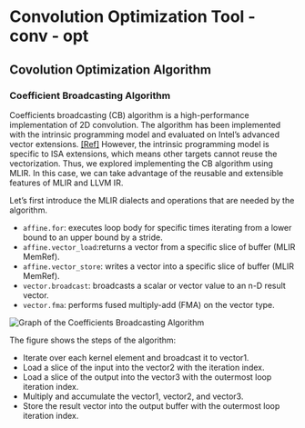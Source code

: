 # Convolution Optimization Tool - conv - opt

## Covolution Optimization Algorithm

### Coefficient Broadcasting Algorithm

Coefficients broadcasting (CB) algorithm is a high-performance implementation of 2D convolution. 
The algorithm has been implemented with the intrinsic programming model and evaluated on Intel’s advanced vector extensions. [[Ref]](https://ieeexplore.ieee.org/abstract/document/8324097)
However, the intrinsic programming model is specific to ISA extensions, 
which means other targets cannot reuse the vectorization. 
Thus, we explored implementing the CB algorithm using MLIR. 
In this case, we can take advantage of the reusable and extensible features of MLIR and LLVM IR.

Let’s first introduce the MLIR dialects and operations that are needed by the algorithm.

- `affine.for`: executes loop body for specific times iterating from a lower bound to an upper bound by a stride. 
- `affine.vector_load`:returns a vector from a specific slice of buffer (MLIR MemRef).
- `affine.vector_store`: writes a vector into a specific slice of buffer (MLIR MemRef).
- `vector.broadcast`: broadcasts a scalar or vector value to an n-D result vector.
- `vector.fma`: performs fused multiply-add (FMA) on the vector type.

![Graph of the Coefficients Broadcasting Algorithm](./Images/CoefficientsBroadcasting.png)

The figure shows the steps of the algorithm:
- Iterate over each kernel element and broadcast it to vector1.
- Load a slice of the input into the vector2 with the iteration index.
- Load a slice of the output into the vector3 with the outermost loop iteration index.
- Multiply and accumulate the vector1, vector2, and vector3.
- Store the result vector into the output buffer with the outermost loop iteration index.
